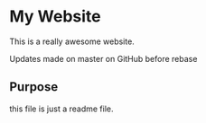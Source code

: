 # My Website

This is a really awesome website.

Updates made on master on GitHub before rebase

## Purpose

this file is just a readme file.
